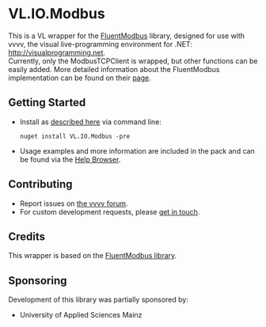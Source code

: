 # VL.IO.Modbus

This is a VL wrapper for the [FluentModbus](https://github.com/Apollo3zehn/FluentModbus) library, designed for use with vvvv, the visual live-programming environment for .NET: http://visualprogramming.net.  
Currently, only the ModbusTCPClient is wrapped, but other functions can be easily added. More detailed information about the FluentModbus implementation can be found on their [page](https://apollo3zehn.github.io/FluentModbus/).

## Getting Started

- Install as [described here](https://thegraybook.vvvv.org/reference/hde/managing-nugets.html) via command line:

  `nuget install VL.IO.Modbus -pre`

- Usage examples and more information are included in the pack and can be found via the [Help Browser](https://thegraybook.vvvv.org/reference/hde/findinghelp.html).

## Contributing

- Report issues on [the vvvv forum](https://discourse.vvvv.org/c/vvvv-gamma/28).
- For custom development requests, please [get in touch](mailto:dev@kjjn.org).

## Credits

This wrapper is based on the [FluentModbus library](https://github.com/Apollo3zehn/FluentModbus).

## Sponsoring

Development of this library was partially sponsored by:
* University of Applied Sciences Mainz 
